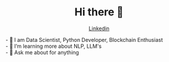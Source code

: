 <h1 align="center">Hi there 👋</h1>

<p align="center">
  <a href="https://www.linkedin.com/in/raisler-voigt7/">Linkedin</a>
</p>
- 🔭 I am Data Scientist, Python Developer, Blockchain Enthusiast <br>
- 🌱 I’m learning more about NLP, LLM's <br>
- 💬 Ask me about for anything <br>

